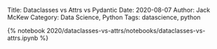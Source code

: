Title: Dataclasses vs Attrs vs Pydantic
Date: 2020-08-07
Author: Jack McKew
Category: Data Science, Python
Tags: datascience, python

{% notebook 2020/dataclasses-vs-attrs/notebooks/dataclasses-vs-attrs.ipynb %}
